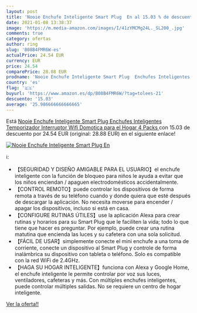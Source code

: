 ```yaml
---
layout: post
title: 'Nooie Enchufe Inteligente Smart Plug  En al 15.03 % de descuento'
date: 2021-01-08 13:38:37
image: 'https://m.media-amazon.com/images/I/41zYMCMg24L._SL200_.jpg'
comments: true
category: ofertas
author: ring
slug: 'B08B4FMR6W-es'
actualPrice: 24.54 EUR
currency: EUR
price: 24.54
comparePrice: 28.88 EUR
prodname: 'Nooie Enchufe Inteligente Smart Plug  Enchufes Inteligentes Temporizador Interruptor Wifi  Domotica para el Hogar  4 Packs '
country: 'es'
flag: '🇪🇸'
buyurl: 'https://www.amazon.es/dp/B08B4FMR6W/?tag=tolees-21'
descuento: '15.03'
average: '25.986666666666665'
---
```


Está [Nooie Enchufe Inteligente Smart Plug  Enchufes Inteligentes Temporizador Interruptor Wifi  Domotica para el Hogar  4 Packs ](https://www.amazon.es/dp/B08B4FMR6W/?tag=tolees-21) con 15.03 de descuento por 24.54 EUR (original: 28.88 EUR) en el siguiente enlace!

[![Nooie Enchufe Inteligente Smart Plug  En](https://m.media-amazon.com/images/I/41zYMCMg24L._SL200_.jpg)](https://www.amazon.es/dp/B08B4FMR6W/?tag=tolees-21)

ℹ️:

- 【SEGURIDAD Y DISEÑO AMIGABLE PARA EL USUARIO】el enchufe inteligente con la función de bloqueo para niños le ayuda a evitar que los niños enciendan / apaguen electrodomésticos accidentalmente.
- 【CONTROL REMOTO】puede controlar los dispositivos de forma remota a través de su teléfono cuando y donde quiera que esté después de descargar la aplicación. No necesita moverse para encender / apagar los dispositivos, incluso si está en casa.
- 【CONFIGURE RUTINAS ÚTILES】use la aplicación Alexa para crear rutinas y horarios para su Smart Plug que le faciliten la vida; todo lo que tiene que hacer es preguntar. Por ejemplo, puede crear una rutina matutina que encienda las luces y su cafetera con una sola solicitud.
- 【FÁCIL DE USAR】simplemente conecte el mini enchufe a una toma de corriente, conecte un dispositivo al Smart Plug y controle de forma inalámbrica su dispositivo con tableta o teléfono. Solo es compatible con la red WiFi de 2.4GHz.
- 【HAGA SU HOGAR INTELIGENTE】funciona con Alexa y Google Home, el enchufe inteligente le permite controlar por voz sus luces, ventiladores, cafeteras y más. Con múltiples enchufes inteligentes, puede controlar múltiples salidas. No se requiere un centro de hogar inteligente.

[Ver la oferta!!](https://www.amazon.es/dp/B08B4FMR6W/?tag=tolees-21)
